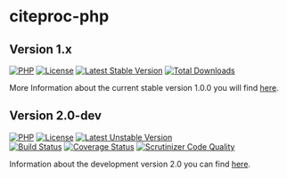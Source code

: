 # citeproc-php #

## Version 1.x ##

[![PHP](https://img.shields.io/badge/PHP-%3E=5.3-green.svg?style=flat)](http://docs.php.net/manual/en/migration54.new-features.php)
[![License](https://poser.pugx.org/academicpuma/citeproc-php/license)](https://packagist.org/packages/academicpuma/citeproc-php) 
[![Latest Stable Version](https://poser.pugx.org/academicpuma/citeproc-php/v/stable)](https://packagist.org/packages/academicpuma/citeproc-php)
[![Total Downloads](https://poser.pugx.org/academicpuma/citeproc-php/downloads)](https://packagist.org/packages/academicpuma/citeproc-php) 

More Information about the current stable version 1.0.0 you will find [here](https://github.com/seboettg/citeproc-php/tree/version1.x).

## Version 2.0-dev ##

[![PHP](https://img.shields.io/badge/PHP-%3E=5.6-green.svg?style=flat)](http://docs.php.net/manual/en/migration53.new-features.php)
[![License](https://img.shields.io/badge/license-MIT-blue.svg?style=flat)](https://bitbucket.org/bibsonomy/citeproc-php/raw/latest/LICENSE.txt)
[![Latest Unstable Version](https://poser.pugx.org/academicpuma/citeproc-php/v/unstable)](https://packagist.org/packages/academicpuma/citeproc-php)  
[![Build Status](https://travis-ci.org/seboettg/citeproc-php.svg)](https://travis-ci.org/seboettg/citeproc-php)
[![Coverage Status](https://coveralls.io/repos/github/seboettg/citeproc-php/badge.svg)](https://coveralls.io/github/seboettg/citeproc-php)
[![Scrutinizer Code Quality](https://scrutinizer-ci.com/g/seboettg/citeproc-php/badges/quality-score.png?b=master)](https://scrutinizer-ci.com/g/seboettg/citeproc-php/?branch=master)

Information about the development version 2.0 you can find [here](https://github.com/seboettg/citeproc-php/tree/version2.0).
